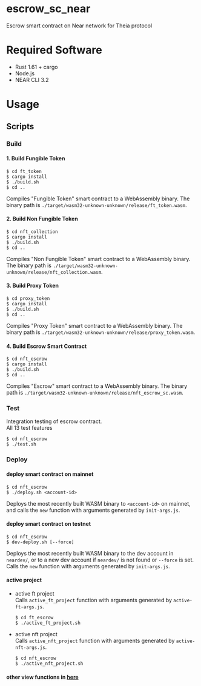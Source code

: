 # escrow_sc_near
Escrow smart contract on Near network for Theia protocol

# Required Software

- Rust 1.61 + cargo
- Node.js
- NEAR CLI 3.2

# Usage

## Scripts

### Build

#### 1. Build Fungible Token  
```
$ cd ft_token
$ cargo install
$ ./build.sh
$ cd ..
```
Compiles "Fungible Token" smart contract to a WebAssembly binary. The binary path is `./target/wasm32-unknown-unknown/release/ft_token.wasm`.

#### 2. Build Non Fungible Token  
```
$ cd nft_collection
$ cargo install
$ ./build.sh
$ cd ..
```
Compiles "Non Fungible Token" smart contract to a WebAssembly binary. The binary path is `./target/wasm32-unknown-unknown/release/nft_collection.wasm`.

#### 3. Build Proxy Token  
```
$ cd proxy_token
$ cargo install
$ ./build.sh
$ cd ..
```
Compiles "Proxy Token" smart contract to a WebAssembly binary. The binary path is `./target/wasm32-unknown-unknown/release/proxy_token.wasm`.

#### 4. Build Escrow Smart Contract  
```
$ cd nft_escrow
$ cargo install
$ ./build.sh
$ cd ..
```
Compiles "Escrow" smart contract to a WebAssembly binary. The binary path is `./target/wasm32-unknown-unknown/release/nft_escrow_sc.wasm`.

### Test
Integration testing of escrow contract.  
All 13 test features
```
$ cd nft_escrow
$ ./test.sh
```

### Deploy
#### deploy smart contract on mainnet

```
$ cd nft_escrow
$ ./deploy.sh <account-id>
```
Deploys the most recently built WASM binary to `<account-id>` on mainnet, and calls the `new` function with arguments generated by `init-args.js`.

#### deploy smart contract on testnet

```
$ cd nft_escrow
$ dev-deploy.sh [--force]
```

Deploys the most recently built WASM binary to the dev account in `neardev/`, or to a new dev account if `neardev/` is not found or `--force` is set. Calls the `new` function with arguments generated by `init-args.js`.

#### active project
- active ft project  
    Calls `active_ft_project` function with arguments generated by `active-ft-args.js`.

    ```
    $ cd ft_escrow
    $ ./active_ft_project.sh
    ```

- active nft project  
    Calls `active_nft_project` function with arguments generated by `active-nft-args.js`.

    ```
    $ cd nft_escrow
    $ ./active_nft_project.sh
    ```
#### other view functions in [here](./nft_escrow/commands.md)